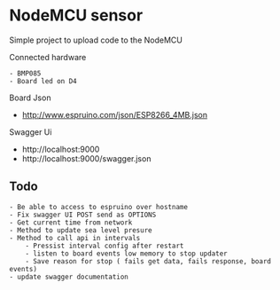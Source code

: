 # NodeMCU sensor

Simple project to upload code to the NodeMCU

Connected hardware

    - BMP085
    - Board led on D4

Board Json

- http://www.espruino.com/json/ESP8266_4MB.json

Swagger Ui

- http://localhost:9000
- http://localhost:9000/swagger.json

## Todo
    - Be able to access to espruino over hostname
    - Fix swagger UI POST send as OPTIONS
    - Get current time from network
    - Method to update sea level presure
    - Method to call api in intervals
        - Pressist interval config after restart
        - listen to board events low memory to stop updater
        - Save reason for stop ( fails get data, fails response, board events)
    - update swagger documentation